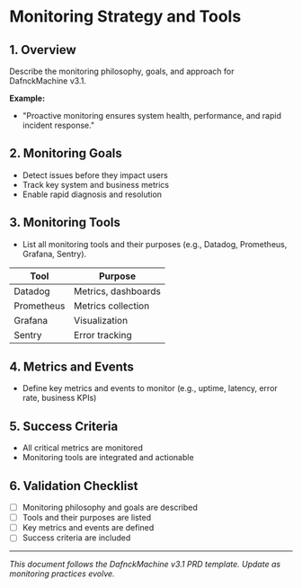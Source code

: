 # Monitoring Strategy and Tools

## 1. Overview
Describe the monitoring philosophy, goals, and approach for DafnckMachine v3.1.

**Example:**
- "Proactive monitoring ensures system health, performance, and rapid incident response."

## 2. Monitoring Goals
- Detect issues before they impact users
- Track key system and business metrics
- Enable rapid diagnosis and resolution

## 3. Monitoring Tools
- List all monitoring tools and their purposes (e.g., Datadog, Prometheus, Grafana, Sentry).

| Tool       | Purpose             |
|------------|---------------------|
| Datadog    | Metrics, dashboards |
| Prometheus | Metrics collection  |
| Grafana    | Visualization       |
| Sentry     | Error tracking      |

## 4. Metrics and Events
- Define key metrics and events to monitor (e.g., uptime, latency, error rate, business KPIs)

## 5. Success Criteria
- All critical metrics are monitored
- Monitoring tools are integrated and actionable

## 6. Validation Checklist
- [ ] Monitoring philosophy and goals are described
- [ ] Tools and their purposes are listed
- [ ] Key metrics and events are defined
- [ ] Success criteria are included

---
*This document follows the DafnckMachine v3.1 PRD template. Update as monitoring practices evolve.* 